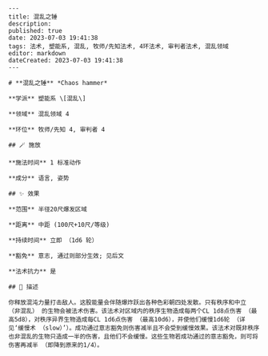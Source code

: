 
    ---
    title: 混乱之锤
    description: 
    published: true
    date: 2023-07-03 19:41:38
    tags: 法术, 塑能系, 混乱, 牧师/先知法术, 4环法术, 审判者法术, 混乱领域
    editor: markdown
    dateCreated: 2023-07-03 19:41:38
    ---

    # **混乱之锤** *Chaos hammer*

    **学派** 塑能系 \[混乱\] 

    **领域** 混乱领域 4

    **环位** 牧师/先知 4, 审判者 4

    ## 🪄 施放

    **施法时间** 1 标准动作

    **成分** 语言, 姿势

    ## ✨ 效果  

    **范围** 半径20尺爆发区域

    **距离** 中距 (100尺+10尺/等级)  

    **持续时间** 立即 （1d6 轮） 

    **豁免** 意志, 通过则部分生效; 见后文

    **法术抗力** 是

    ## 📖 描述

    你释放混沌力量打击敌人。这股能量会伴随爆炸跃出各种色彩朝四处发散。只有秩序和中立 （非混乱） 的生物会被法术伤害。该法术对区域内的秩序生物造成每两个CL 1d8点伤害 （最高5d8），对秩序异界生物造成每CL 1d6点伤害 （最高10d6），并使他们缓慢1d6轮 （详见‘缓慢术 （slow）’）。成功通过意志豁免则伤害减半且不会受到缓慢效果。该法术对既非秩序也非混乱的生物只造成一半的伤害，且他们不会缓慢。这些生物若成功通过的意志豁免，则可将伤害再减半 （即降到原来的1/4）。
    